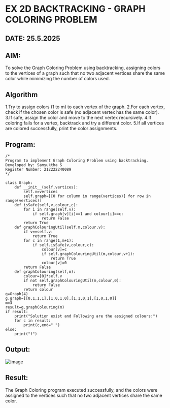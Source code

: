 # EX 2D BACKTRACKING - GRAPH COLORING PROBLEM
## DATE: 25.5.2025
## AIM:
To solve the Graph Coloring Problem using backtracking, assigning colors to the vertices of a graph such that no two adjacent vertices share the same color while minimizing the number of colors used.

## Algorithm
1.Try to assign colors (1 to m) to each vertex of the graph.
2.For each vertex, check if the chosen color is safe (no adjacent vertex has the same color).
3.If safe, assign the color and move to the next vertex recursively.
4.If coloring fails for a vertex, backtrack and try a different color.
5.If all vertices are colored successfully, print the color assignments.

## Program:
```
/*
Program to implement Graph Coloring Problem using backtracking.
Developed by: Samyuktha S
Register Number: 212222240089 
*/
```
```
class Graph:
    def __init__(self,vertices):
        self.v=vertices
        self.graph=[[0 for column in range(vertices)] for row in range(vertices)]
    def isSafe(self,v,colour,c):
        for i in range(self.v):
            if self.graph[v][i]==1 and colour[i]==c:
                return False
        return True
    def graphColouringUtil(self,m,colour,v):
        if v==self.v:
            return True
        for c in range(1,m+1):
            if self.isSafe(v,colour,c):
                colour[v]=c
                if self.graphColouringUtil(m,colour,v+1):
                    return True
                colour[v]=0
        return False
    def graphColouring(self,m):
        colour=[0]*self.v
        if not self.graphColouringUtil(m,colour,0):
            return False
        return colour
g=Graph(4)
g.graph=[[0,1,1,1],[1,0,1,0],[1,1,0,1],[1,0,1,0]]
m=3
result=g.graphColouring(m)
if result:
    print("Solution exist and Following are the assigned colours:")
    for c in result:
        print(c,end=" ")
else:
    print("f")
```

## Output:
![image](https://github.com/user-attachments/assets/59b8f248-9679-4c66-999f-955516c28c5e)

## Result:
The Graph Coloring program executed successfully, and the colors were assigned to the vertices such that no two adjacent vertices share the same color.
